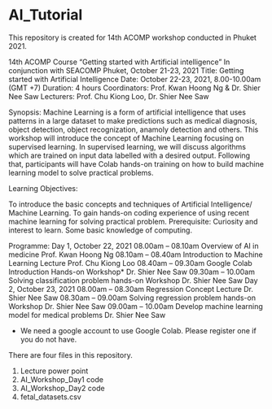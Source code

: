 # AI_Tutorial

This repository is created for 14th ACOMP workshop conducted in Phuket 2021. 

14th ACOMP Course
“Getting started with Artificial intelligence”
In conjunction with SEACOMP Phuket, October 21-23, 2021
Title:	Getting started with Artificial Intelligence
Date:	October 22-23, 2021, 8.00-10.00am (GMT +7)
Duration:	4 hours
Coordinators:	Prof. Kwan Hoong Ng & Dr. Shier Nee Saw
Lecturers:	Prof. Chu Kiong Loo, Dr. Shier Nee Saw

Synopsis: Machine Learning is a form of artificial intelligence that uses patterns in a large dataset to make predictions such as medical diagnosis, object detection, object recognization, anamoly detection and others. This workshop will introduce the concept of Machine Learning focusing on supervised learning. In supervised learning, we will discuss algorithms which are trained on input data labelled with a desired output. Following that, participants will have Colab hands-on training on how to build machine learning model to solve practical problems.

Learning Objectives:

To introduce the basic concepts and techniques of Artificial Intelligence/ Machine Learning.
To gain hands-on coding experience of using recent machine learning for solving practical problem.
Prerequisite: Curiosity and interest to learn. Some basic knowledge of computing.

Programme:
Day 1, October 22, 2021
08.00am – 08.10am	Overview of AI in medicine	Prof. Kwan Hoong Ng
08.10am – 08.40am	Introduction to Machine Learning Lecture	Prof. Chu Kiong Loo
08.40am – 09.30am	Google Colab Introduction Hands-on Workshop*	Dr. Shier Nee Saw
09.30am – 10.00am	Solving classification problem hands-on Workshop	Dr. Shier Nee Saw
Day 2, October 23, 2021
08.00am – 08.30am	Regression Concept Lecture	Dr. Shier Nee Saw
08.30am – 09.00am	Solving regression problem hands-on Workshop	Dr. Shier Nee Saw
09.00am – 10.00am	Develop machine learning model for medical problems	Dr. Shier Nee Saw
* We need a google account to use Google Colab. Please register one if you do not have.

There are four files in this repository. 
1. Lecture power point
2. AI_Workshop_Day1 code
3. AI_Workshop_Day2 code
4. fetal_datasets.csv





